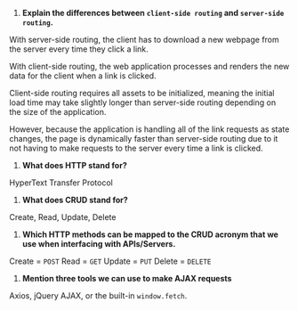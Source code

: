 1.  **Explain the differences between `client-side routing` and `server-side routing`.**

With server-side routing, the client has to download a new webpage from the server every time they click a link.

With client-side routing, the web application processes and renders the new data for the client when a link is clicked.

Client-side routing requires all assets to be initialized, meaning the initial load time may take slightly longer than server-side routing depending on the size of the application.

However, because the application is handling all of the link requests as state changes, the page is dynamically faster than server-side routing due to it not having to make requests to the server every time a link is clicked.

1.  **What does HTTP stand for?**

HyperText Transfer Protocol

1.  **What does CRUD stand for?**

Create, Read, Update, Delete

1.  **Which HTTP methods can be mapped to the CRUD acronym that we use when interfacing with APIs/Servers.**

Create = `POST`
Read = `GET`
Update = `PUT`
Delete = `DELETE`

1.  **Mention three tools we can use to make AJAX requests**

Axios, jQuery AJAX, or the built-in `window.fetch`.